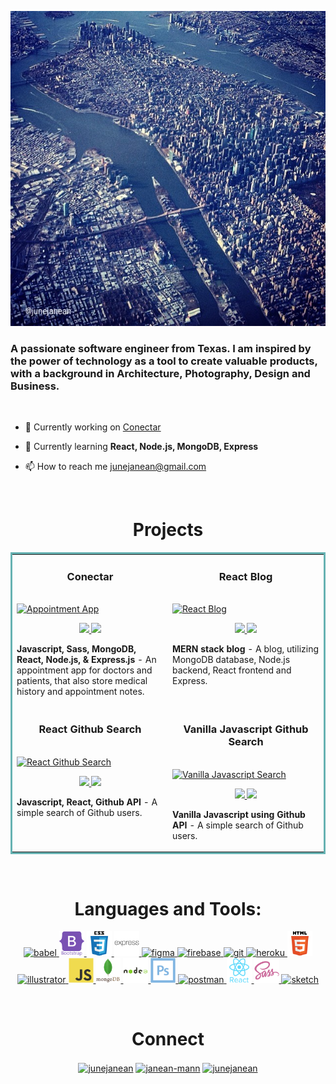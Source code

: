 <p align="center"><img src="imgs/IG_junejanean_NYC.jpg" ></p>

<h3>A passionate software engineer from Texas. I am inspired by the power of technology as a tool to create valuable products, with a background in Architecture, Photography, Design and Business.</h3><br />

- 🔭 Currently working on [Conectar](https://conectar-jjm.herokuapp.com/)

- 🌱 Currently learning **React, Node.js, MongoDB, Express**

- 📫 How to reach me junejanean@gmail.com

<br />

<h1 align="center">Projects</h1>
<table bordercolor="#66b2b2">
 <tr>
    <td width="50%" valign="top">
      <h3 align="center">Conectar</h3>
        <br />
        <a target="_blank" href="https://conectar-jjm.herokuapp.com/">
            <img src="images/gif1.gif" width="100%" alt="Appointment App"/>
        </a>
        <br />
        <p align="center">
          
  <a href="https://github.com/junejanean/conectar" target="_blank">
    <img src="https://img.shields.io/static/v1?label=|&message=REPO&color=blue&style=flat&logo=github&logo-color=white"/>
  </a>  
  <a href="https://conectar-jjm.herokuapp.com/" target="_blank">
    <img src="https://img.shields.io/static/v1?label=|&message=WEBSITE&color=9cf&style=flat&logo=wordpress&logo-color=white"/>
  </a>
      </p>
        <p><strong>Javascript, Sass, MongoDB, React, Node.js, & Express.js</strong> - An appointment app for doctors and patients, that also store medical history and appointment notes.</p>
    </td>
    <td width="50%" valign="top">
      <h3 align="center">React Blog</h3>
        <br />
      <a target="_blank" href="https://react-blog-jjm.herokuapp.com/">
            <img src="images/gif2.gif" width="100%"  alt="React Blog"/>
        </a>
        <br />
        <p align="center">
          
  <a href="https://github.com/junejanean/react-blog" target="_blank">
    <img src="https://img.shields.io/static/v1?label=|&message=REPO&color=blue&style=flat&logo=github&logo-color=white"/>
  </a>
  <a href="https://react-blog-jjm.herokuapp.com/" target="_blank">
    <img src="https://img.shields.io/static/v1?label=|&message=WEBSITE&color=9cf&style=flat&logo=wordpress&logo-color=white"/>
  </a>
      </p>
        <p><strong>MERN stack blog</strong> - A blog, utilizing MongoDB database, Node.js backend, React frontend and Express.</p>
    </td>
  </tr>
   <tr>
    <td width="50%" valign="top">
      <h3 align="center">React Github Search</h3>
        <br />
        <a target="_blank" href="https://github-search-react-jjm.herokuapp.com/">
            <img src="images/gif1.gif" width="100%" alt="React Github Search"/>
        </a>
        <br />
        <p align="center">
          
  <a href="https://github.com/junejanean/github-search-react" target="_blank">
    <img src="https://img.shields.io/static/v1?label=|&message=REPO&color=blue&style=flat&logo=github&logo-color=white"/>
  </a>  
  <a href="https://conectar-jjm.herokuapp.com/" target="_blank">
    <img src="https://img.shields.io/static/v1?label=|&message=WEBSITE&color=9cf&style=flat&logo=wordpress&logo-color=white"/>
  </a>
      </p>
        <p><strong>Javascript, React, Github API</strong> - A simple search of Github users.</p>
    </td>
    <td width="50%" valign="top">
      <h3 align="center">Vanilla Javascript Github Search</h3>
        <br />
      <a target="_blank" href="https://github-search-jjm.herokuapp.com/">
            <img src="images/gif2.gif" width="100%"  alt="Vanilla Javascript Search"/>
        </a>
        <br />
        <p align="center">
          
  <a href="https://github.com/junejanean/github-search" target="_blank">
    <img src="https://img.shields.io/static/v1?label=|&message=REPO&color=blue&style=flat&logo=github&logo-color=white"/>
  </a>
  <a href="https://github-search-jjm.herokuapp.com/" target="_blank">
    <img src="https://img.shields.io/static/v1?label=|&message=WEBSITE&color=9cf&style=flat&logo=wordpress&logo-color=white"/>
  </a>
      </p>
        <p><strong>Vanilla Javascript using Github API</strong> - A simple search of Github users.</p>
    </td>
  </tr>
  </table>
  <br >
  <h1 align="center">Languages and Tools:</h1>
<p align="center"> <a href="https://babeljs.io/" target="_blank" rel="noreferrer"> <img src="https://www.vectorlogo.zone/logos/babeljs/babeljs-icon.svg" alt="babel" width="40" height="40"/> </a> <a href="https://getbootstrap.com" target="_blank" rel="noreferrer"> <img src="https://raw.githubusercontent.com/devicons/devicon/master/icons/bootstrap/bootstrap-plain-wordmark.svg" alt="bootstrap" width="40" height="40"/> </a> <a href="https://www.w3schools.com/css/" target="_blank" rel="noreferrer"> <img src="https://raw.githubusercontent.com/devicons/devicon/master/icons/css3/css3-original-wordmark.svg" alt="css3" width="40" height="40"/> </a> <a href="https://expressjs.com" target="_blank" rel="noreferrer"> <img src="https://raw.githubusercontent.com/devicons/devicon/master/icons/express/express-original-wordmark.svg" alt="express" width="40" height="40"/> </a> <a href="https://www.figma.com/" target="_blank" rel="noreferrer"> <img src="https://www.vectorlogo.zone/logos/figma/figma-icon.svg" alt="figma" width="40" height="40"/> </a> <a href="https://firebase.google.com/" target="_blank" rel="noreferrer"> <img src="https://www.vectorlogo.zone/logos/firebase/firebase-icon.svg" alt="firebase" width="40" height="40"/> </a> <a href="https://git-scm.com/" target="_blank" rel="noreferrer"> <img src="https://www.vectorlogo.zone/logos/git-scm/git-scm-icon.svg" alt="git" width="40" height="40"/> </a> <a href="https://heroku.com" target="_blank" rel="noreferrer"> <img src="https://www.vectorlogo.zone/logos/heroku/heroku-icon.svg" alt="heroku" width="40" height="40"/> </a> <a href="https://www.w3.org/html/" target="_blank" rel="noreferrer"> <img src="https://raw.githubusercontent.com/devicons/devicon/master/icons/html5/html5-original-wordmark.svg" alt="html5" width="40" height="40"/> </a> <a href="https://www.adobe.com/in/products/illustrator.html" target="_blank" rel="noreferrer"> <img src="https://www.vectorlogo.zone/logos/adobe_illustrator/adobe_illustrator-icon.svg" alt="illustrator" width="40" height="40"/> </a> <a href="https://developer.mozilla.org/en-US/docs/Web/JavaScript" target="_blank" rel="noreferrer"> <img src="https://raw.githubusercontent.com/devicons/devicon/master/icons/javascript/javascript-original.svg" alt="javascript" width="40" height="40"/> </a> <a href="https://www.mongodb.com/" target="_blank" rel="noreferrer"> <img src="https://raw.githubusercontent.com/devicons/devicon/master/icons/mongodb/mongodb-original-wordmark.svg" alt="mongodb" width="40" height="40"/> </a> <a href="https://nodejs.org" target="_blank" rel="noreferrer"> <img src="https://raw.githubusercontent.com/devicons/devicon/master/icons/nodejs/nodejs-original-wordmark.svg" alt="nodejs" width="40" height="40"/> </a> <a href="https://www.photoshop.com/en" target="_blank" rel="noreferrer"> <img src="https://raw.githubusercontent.com/devicons/devicon/master/icons/photoshop/photoshop-line.svg" alt="photoshop" width="40" height="40"/> </a> <a href="https://postman.com" target="_blank" rel="noreferrer"> <img src="https://www.vectorlogo.zone/logos/getpostman/getpostman-icon.svg" alt="postman" width="40" height="40"/> </a> <a href="https://reactjs.org/" target="_blank" rel="noreferrer"> <img src="https://raw.githubusercontent.com/devicons/devicon/master/icons/react/react-original-wordmark.svg" alt="react" width="40" height="40"/> </a> <a href="https://sass-lang.com" target="_blank" rel="noreferrer"> <img src="https://raw.githubusercontent.com/devicons/devicon/master/icons/sass/sass-original.svg" alt="sass" width="40" height="40"/> </a> <a href="https://www.sketch.com/" target="_blank" rel="noreferrer"> <img src="https://www.vectorlogo.zone/logos/sketchapp/sketchapp-icon.svg" alt="sketch" width="40" height="40"/> </a> </p>
<br >

 <h1 align="center">Connect</h1>
<p align="center">
<a href="https://twitter.com/junejanean" target="blank"><img align="center" src="https://raw.githubusercontent.com/rahuldkjain/github-profile-readme-generator/master/src/images/icons/Social/twitter.svg" alt="junejanean" height="30" width="40" /></a>
<a href="https://linkedin.com/in/janean-mann" target="blank"><img align="center" src="https://raw.githubusercontent.com/rahuldkjain/github-profile-readme-generator/master/src/images/icons/Social/linked-in-alt.svg" alt="janean-mann" height="30" width="40" /></a>
<a href="https://instagram.com/junejanean" target="blank"><img align="center" src="https://raw.githubusercontent.com/rahuldkjain/github-profile-readme-generator/master/src/images/icons/Social/instagram.svg" alt="junejanean" height="30" width="40" /></a>

</p>
